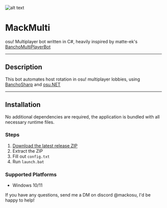 ![alt text](https://github.com/Mack-osu/MackMulti/blob/main/MackMultiBot/MackMulti.ico?raw=true) 

# MackMulti
osu! Multiplayer bot written in C#, heavily inspired by matte-ek's [BanchoMultiPlayerBot](https://github.com/matte-ek/BanchoMultiplayerBot)

---

## Description
This bot automates host rotation in osu! multiplayer lobbies, using [BanchoSharp](https://github.com/hburn7/BanchoSharp) and [osu.NET](https://github.com/minisbett/osu.NET)

---

## Installation
No additional dependencies are required, the application is bundled with all necessary runtime files.

### Steps

1. [Download the latest release ZIP](https://github.com/Mack-osu/MackMulti/releases)
2. Extract the ZIP
3. Fill out `config.txt`
4. Run `launch.bat`

### Supported Platforms

- Windows 10/11

If you have any questions, send me a DM on discord @mackosu, I'd be happy to help!
